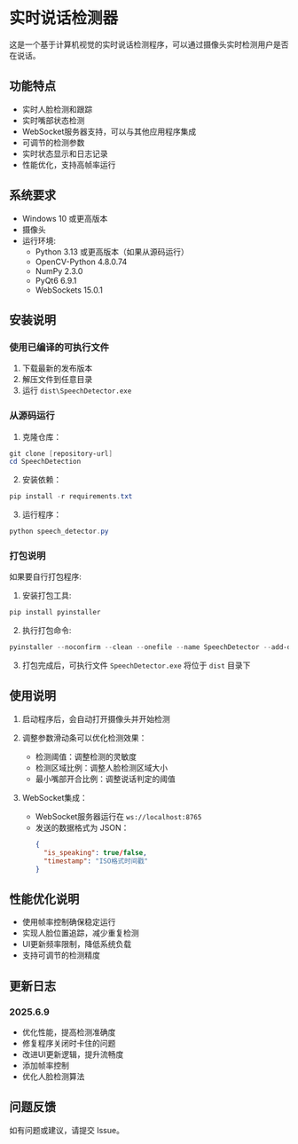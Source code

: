 # 实时说话检测器

这是一个基于计算机视觉的实时说话检测程序，可以通过摄像头实时检测用户是否在说话。

## 功能特点

- 实时人脸检测和跟踪
- 实时嘴部状态检测
- WebSocket服务器支持，可以与其他应用程序集成
- 可调节的检测参数
- 实时状态显示和日志记录
- 性能优化，支持高帧率运行

## 系统要求

- Windows 10 或更高版本
- 摄像头
- 运行环境:
  - Python 3.13 或更高版本（如果从源码运行）
  - OpenCV-Python 4.8.0.74
  - NumPy 2.3.0
  - PyQt6 6.9.1
  - WebSockets 15.0.1

## 安装说明

### 使用已编译的可执行文件

1. 下载最新的发布版本
2. 解压文件到任意目录
3. 运行 `dist\SpeechDetector.exe`

### 从源码运行

1. 克隆仓库：
```powershell
git clone [repository-url]
cd SpeechDetection
```

2. 安装依赖：
```powershell
pip install -r requirements.txt
```

3. 运行程序：
```powershell
python speech_detector.py
```

### 打包说明

如果要自行打包程序:

1. 安装打包工具:
```powershell
pip install pyinstaller
```

2. 执行打包命令:
```powershell
pyinstaller --noconfirm --clean --onefile --name SpeechDetector --add-data "models/*;models/" --noconsole --collect-all numpy --collect-all cv2 speech_detector.py
```

3. 打包完成后，可执行文件 `SpeechDetector.exe` 将位于 `dist` 目录下

## 使用说明

1. 启动程序后，会自动打开摄像头并开始检测
2. 调整参数滑动条可以优化检测效果：
   - 检测阈值：调整检测的灵敏度
   - 检测区域比例：调整人脸检测区域大小
   - 最小嘴部开合比例：调整说话判定的阈值

3. WebSocket集成：
   - WebSocket服务器运行在 `ws://localhost:8765`
   - 发送的数据格式为 JSON：
     ```json
     {
       "is_speaking": true/false,
       "timestamp": "ISO格式时间戳"
     }
     ```

## 性能优化说明

- 使用帧率控制确保稳定运行
- 实现人脸位置追踪，减少重复检测
- UI更新频率限制，降低系统负载
- 支持可调节的检测精度

## 更新日志

### 2025.6.9
- 优化性能，提高检测准确度
- 修复程序关闭时卡住的问题
- 改进UI更新逻辑，提升流畅度
- 添加帧率控制
- 优化人脸检测算法

## 问题反馈

如有问题或建议，请提交 Issue。
